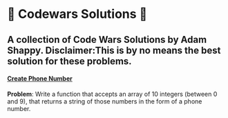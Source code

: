 # :cowboy_hat_face: Codewars Solutions :cowboy_hat_face:
A collection of Code Wars Solutions by Adam Shappy.
**Disclaimer**:This is by no means the best solution for these problems.
---

#### [Create Phone Number](https://github.com/mrshappy0/codewars/blob/master/Create-Phone-Number.js)
**Problem**:
Write a function that accepts an array of 10 integers (between 0 and 9), that returns a string of those numbers in the form of a phone number.